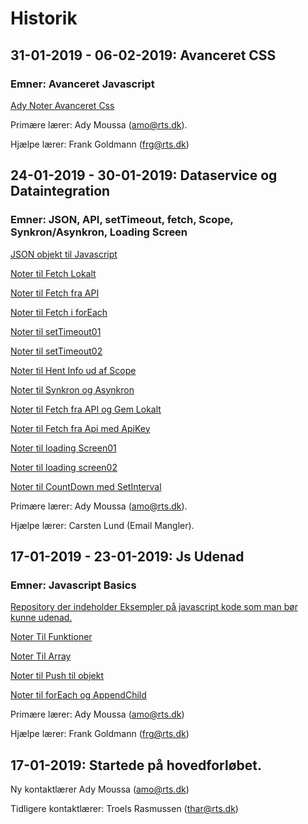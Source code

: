 # **Historik**

## 31-01-2019 - 06-02-2019: Avanceret CSS

### **Emner:** Avanceret Javascript

[Ady Noter Avanceret Css](https://github.com/rts-cmk-wuhf01/rts-cmk-wuhf01-repo/blob/master/Fag%20Avanceret%20CSS/Fag%20Avanceret%20CSS.md)



Primære lærer: Ady Moussa (amo@rts.dk).

Hjælpe lærer: Frank Goldmann (frg@rts.dk)

## 24-01-2019 - 30-01-2019: Dataservice og Dataintegration

### **Emner: JSON, API, setTimeout, fetch, Scope, Synkron/Asynkron, Loading Screen**

[JSON objekt til Javascript](https://github.com/Mikkelmbk/noter-alting/blob/master/mdnoter/Dataservice_Dataintegration/ParseJsonTilJavascript.md)

[Noter til Fetch Lokalt](https://github.com/Mikkelmbk/noter-alting/blob/master/mdnoter/Dataservice_Dataintegration/fetch_lokalt.md)

[Noter til Fetch fra API](https://github.com/Mikkelmbk/noter-alting/blob/master/mdnoter/Dataservice_Dataintegration/fetch_fra_API.md)

[Noter til Fetch i forEach](https://github.com/Mikkelmbk/noter-alting/blob/master/mdnoter/Dataservice_Dataintegration/fetch_i_forEach.md)

[Noter til setTimeout01](https://github.com/Mikkelmbk/noter-alting/blob/master/mdnoter/Dataservice_Dataintegration/setTimeout01.md)

[Noter til setTimeout02](https://github.com/Mikkelmbk/noter-alting/blob/master/mdnoter/Dataservice_Dataintegration/setTimeout02.md)

[Noter til Hent Info ud af Scope](https://github.com/Mikkelmbk/noter-alting/blob/master/mdnoter/Dataservice_Dataintegration/hent_information_ud_af_scope.md)

[Noter til Synkron og Asynkron](https://github.com/Mikkelmbk/noter-alting/blob/master/mdnoter/Dataservice_Dataintegration/synkron_og_asynkron.md)

[Noter til Fetch fra API og Gem Lokalt](https://github.com/Mikkelmbk/noter-alting/blob/master/mdnoter/Dataservice_Dataintegration/fetch_fra_api_gem_lokalt.md)

[Noter til Fetch fra Api med ApiKey](https://github.com/Mikkelmbk/noter-alting/blob/master/mdnoter/Dataservice_Dataintegration/fetch_api_med_apiKey.md)

[Noter til loading Screen01](https://github.com/Mikkelmbk/noter-alting/blob/master/mdnoter/Dataservice_Dataintegration/loading_screen01.md)

[Noter til loading screen02](https://github.com/Mikkelmbk/noter-alting/blob/master/mdnoter/Dataservice_Dataintegration/loading_screen02.md)

[Noter til CountDown med SetInterval](https://github.com/Mikkelmbk/noter-alting/blob/master/mdnoter/Dataservice_Dataintegration/countDown_med_setInterval.md)


Primære lærer: Ady Moussa (amo@rts.dk).

Hjælpe lærer: Carsten Lund (Email Mangler).

## 17-01-2019 - 23-01-2019: Js Udenad

### **Emner: Javascript Basics**

[Repository der indeholder Eksempler på javascript kode som man bør kunne udenad.](https://github.com/rts-cmk/js-udenad-wuhf01)

[Noter Til Funktioner](https://github.com/Mikkelmbk/noter-alting/blob/master/mdnoter/javascript_basics/Funktioner_test.md)

[Noter Til Array](https://github.com/Mikkelmbk/noter-alting/blob/master/mdnoter/javascript_basics/Array_test.md)

[Noter til Push til objekt](https://github.com/Mikkelmbk/noter-alting/blob/master/mdnoter/javascript_basics/PushTilObjekt.md)

[Noter til forEach og AppendChild](https://github.com/Mikkelmbk/noter-alting/blob/master/mdnoter/javascript_basics/forEachAppendChild.md)

Primære lærer: Ady Moussa (amo@rts.dk)

Hjælpe lærer: Frank Goldmann (frg@rts.dk)


## 17-01-2019: Startede på hovedforløbet.

Ny kontaktlærer Ady Moussa (amo@rts.dk)

Tidligere kontaktlærer: Troels Rasmussen (thar@rts.dk)

